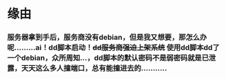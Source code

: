 # 缘由
### 服务器拿到手后，服务商没有debian，但是我又想要，那怎么办呢.........ai！dd脚本启动！~~dd服务商强迫上架系统~~ 使用dd脚本dd了一个debian，众所周知...，dd脚本的默认密码不是弱密码就是已泄露，天天这么多人撞端口，总有能撞进去的...........

